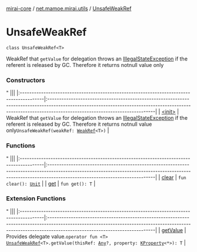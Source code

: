 [mirai-core](../../index.md) / [net.mamoe.mirai.utils](../index.md) / [UnsafeWeakRef](./index.md)

# UnsafeWeakRef

`class UnsafeWeakRef<T>`

WeakRef that `getValue` for delegation throws an [IllegalStateException](https://kotlinlang.org/api/latest/jvm/stdlib/kotlin/-illegal-state-exception/index.html) if the referent is released by GC. Therefore it returns notnull value only

### Constructors

"
                                    |||
                                    |:----------------------------------------------------------------------------------------|:---------------------------------------------------------------------------------------------------------------------------------------------------------------------------------------------------------|
                                    | [&lt;init&gt;](-init-.md) | WeakRef that `getValue` for delegation throws an [IllegalStateException](https://kotlinlang.org/api/latest/jvm/stdlib/kotlin/-illegal-state-exception/index.html) if the referent is released by GC. Therefore it returns notnull value only`UnsafeWeakRef(weakRef: `[`WeakRef`](../-weak-ref/index.md)`<T>)` |

### Functions

"
                                    |||
                                    |:----------------------------------------------------------------------------------------|:---------------------------------------------------------------------------------------------------------------------------------------------------------------------------------------------------------|
                                    | [clear](clear.md) | `fun clear(): `[`Unit`](https://kotlinlang.org/api/latest/jvm/stdlib/kotlin/-unit/index.html) |
| [get](get.md) | `fun get(): T` |

### Extension Functions

"
                                    |||
                                    |:----------------------------------------------------------------------------------------|:---------------------------------------------------------------------------------------------------------------------------------------------------------------------------------------------------------|
                                    | [getValue](../get-value.md) | Provides delegate value.`operator fun <T> `[`UnsafeWeakRef`](./index.md)`<T>.getValue(thisRef: `[`Any`](https://kotlinlang.org/api/latest/jvm/stdlib/kotlin/-any/index.html)`?, property: `[`KProperty`](https://kotlinlang.org/api/latest/jvm/stdlib/kotlin.reflect/-k-property/index.html)`<*>): T` |

